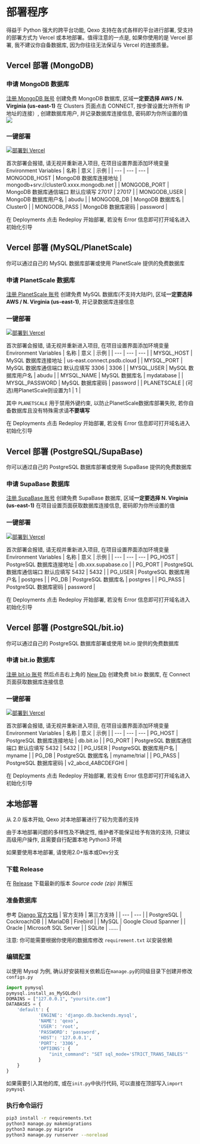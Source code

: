 # 部署程序
得益于 Python 强大的跨平台功能, Qexo 支持在各式各样的平台进行部署, 受支持的部署方式为 Vercel 或本地部署。值得注意的一点是, 如果你使用的是 Vercel 部署, 我不建议你自备数据库, 因为你往往无法保证与 Vercel 的连接质量。
## Vercel 部署 (MongoDB)
### 申请 MongoDB 数据库
[注册 MongoDB 账号](https://www.mongodb.com/cloud/atlas/register) 创建免费 MongoDB 数据库, 区域**一定要选择 AWS / N. Virginia (us-east-1)** 在 Clusters 页面点击 CONNECT, 按步骤设置允许所有 IP 地址的连接）, 创建数据库用户, 并记录数据库连接信息, 密码即为你所设置的值
![](https://pic.hipyt.cn/pic/2023/01/03/e1b3ca7b101fa.png)
### 一键部署
[![部署到 Vercel](https://vercel.com/button)](https://vercel.com/new/clone?repository-url=https://github.com/am-abudu/Qexo)

首次部署会报错, 请无视并重新进入项目, 在项目设置界面添加环境变量 Environment Variables
| 名称 | 意义 | 示例 |
| --- | --- | --- 
| MONGODB_HOST | MongoDB 数据库连接地址 | mongodb+srv://cluster0.xxxx.mongodb.net |
| MONGODB_PORT | MongoDB 数据库通信端口 默认应填写 27017 | 27017 |
| MONGODB_USER | MongoDB 数据库用户名 | abudu |
| MONGODB_DB | MongoDB 数据库名 | Cluster0 |
| MONGODB_PASS | MongoDB 数据库密码 | password |

在 Deployments 点击 Redeploy 开始部署, 若没有 Error 信息即可打开域名进入初始化引导
## Vercel 部署 (MySQL/PlanetScale)
你可以通过自己的 MySQL 数据库部署或使用 PlanetScale 提供的免费数据库
### 申请 PlanetScale 数据库
[注册 PlanetScale 账号](https://www.planetscale.com/) 创建免费 MySQL 数据库(不支持大陆IP), 区域**一定要选择 AWS / N. Virginia (us-east-1)**, 并记录数据库连接信息
### 一键部署
[![部署到 Vercel](https://vercel.com/button)](https://vercel.com/new/clone?repository-url=https://github.com/am-abudu/Qexo)

首次部署会报错, 请无视并重新进入项目, 在项目设置界面添加环境变量 Environment Variables
| 名称 | 意义 | 示例 |
| --- | --- | --- |
| MYSQL_HOST | MySQL 数据库连接地址 | us-east.connect.psdb.cloud |
| MYSQL_PORT | MySQL 数据库通信端口 默认应填写 3306 | 3306 |
| MYSQL_USER | MySQL 数据库用户名 | abudu |
| MYSQL_NAME | MySQL 数据库名 | mydatabase |
| MYSQL_PASSWORD | MySQL 数据库密码 | password |
| PLANETSCALE | (可选)用PlanetScale则设置为1 | 1 |

其中 `PLANETSCALE` 用于禁用外键约束, 以防止PlanetScale数据库部署失败, 若你自备数据库且没有特殊需求请**不要填写**

在 Deployments 点击 Redeploy 开始部署, 若没有 Error 信息即可打开域名进入初始化引导
## Vercel 部署 (PostgreSQL/SupaBase)
你可以通过自己的 PostgreSQL 数据库部署或使用 SupaBase 提供的免费数据库
### 申请 SupaBase 数据库
[注册 SupaBase 账号](https://supabase.com) 创建免费 SupaBase 数据库, 区域**一定要选择 N. Virginia (us-east-1)** 在项目设置页面获取数据库连接信息, 密码即为你所设置的值
### 一键部署
[![部署到 Vercel](https://vercel.com/button)](https://vercel.com/new/clone?repository-url=https://github.com/am-abudu/Qexo)

首次部署会报错, 请无视并重新进入项目, 在项目设置界面添加环境变量 Environment Variables
| 名称 | 意义 | 示例 |
| --- | --- | --- 
| PG_HOST | PostgreSQL 数据库连接地址 | db.xxx.supabase.co |
| PG_PORT | PostgreSQL 数据库通信端口 默认应填写 5432 | 5432 |
| PG_USER | PostgreSQL 数据库用户名 | postgres |
| PG_DB | PostgreSQL 数据库名 | postgres |
| PG_PASS | PostgreSQL 数据库密码 | password |

在 Deployments 点击 Redeploy 开始部署, 若没有 Error 信息即可打开域名进入初始化引导
## Vercel 部署 (PostgreSQL/bit.io)
你可以通过自己的 PostgreSQL 数据库部署或使用 bit.io 提供的免费数据库
### 申请 bit.io 数据库
[注册 bit.io 账号](https://bit.io/login) 然后点击右上角的 [New Db](https://bit.io/create) 创建免费 bit.io 数据库, 在 Connect 页面获取数据库连接信息
### 一键部署
[![部署到 Vercel](https://vercel.com/button)](https://vercel.com/new/clone?repository-url=https://github.com/am-abudu/Qexo)

首次部署会报错, 请无视并重新进入项目, 在项目设置界面添加环境变量 Environment Variables
| 名称 | 意义 | 示例 |
| --- | --- | --- 
| PG_HOST | PostgreSQL 数据库连接地址 | db.bit.io |
| PG_PORT | PostgreSQL 数据库通信端口 默认应填写 5432 | 5432 |
| PG_USER | PostgreSQL 数据库用户名 | myname |
| PG_DB | PostgreSQL 数据库名 | myname/trial |
| PG_PASS | PostgreSQL 数据库密码 | v2_abcd_4ABCDEFGHI |

在 Deployments 点击 Redeploy 开始部署, 若没有 Error 信息即可打开域名进入初始化引导
## 本地部署
从 2.0 版本开始, Qexo 对本地部署进行了较为完善的支持

由于本地部署问题的多样性及不确定性, 维护者不能保证给予有效的支持, 只建议高级用户操作, 且需要自行配置本地 Python3 环境

如果要使用本地部署, 请使用2.0+版本或Dev分支
### 下载 Release
在 [Release](https://github.com/am-abudu/Qexo/releases) 下载最新的版本 *Source code (zip)* 并解压
### 准备数据库
参考 [Django 官方文档](https://docs.djangoproject.com/zh-hans/3.2/ref/databases/)
| 官方支持 | 第三方支持 |
| --- | --- |
| PostgreSQL | CockroachDB |
| MariaDB | Firebird |
| MySQL | Google Cloud Spanner |
| Oracle | Microsoft SQL Server |
| SQLite | ...... |

注意: 你可能需要根据你使用的数据库修改 `requirement.txt` 以安装依赖
### 编辑配置
以使用 Mysql 为例, 确认好安装相关依赖后在`manage.py`的同级目录下创建并修改 `configs.py`
```python
import pymysql
pymysql.install_as_MySQLdb()
DOMAINS = ["127.0.0.1", "yoursite.com"]
DATABASES = {
    'default': {
            'ENGINE': 'django.db.backends.mysql',
            'NAME': 'qexo',
            'USER': 'root',
            'PASSWORD': 'password',
            'HOST': '127.0.0.1',
            'PORT': '3306',
            'OPTIONS': {
                "init_command": "SET sql_mode='STRICT_TRANS_TABLES'"
            }
    }
}
```
如果需要引入其他的库, 或在`init.py`中执行代码, 可以直接在顶部写入`import pymysql`
### 执行命令运行
```bash
pip3 install -r requirements.txt
python3 manage.py makemigrations
python3 manage.py migrate
python3 manage.py runserver --noreload
```
